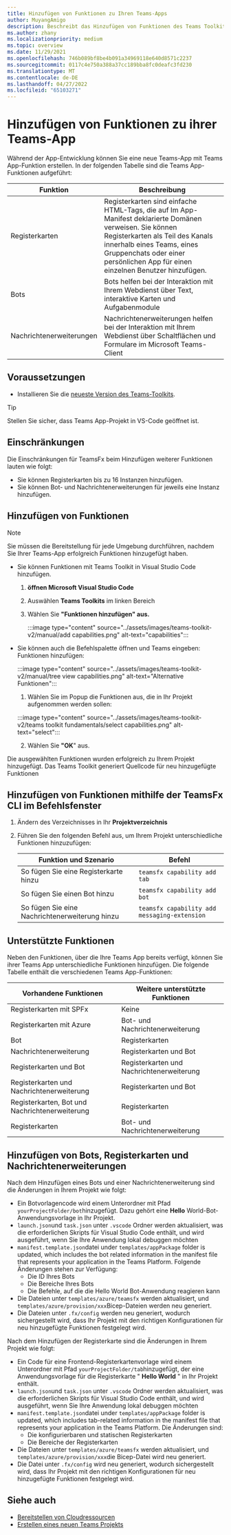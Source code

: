 ```yaml
---
title: Hinzufügen von Funktionen zu Ihren Teams-Apps
author: MuyangAmigo
description: Beschreibt das Hinzufügen von Funktionen des Teams Toolkits
ms.author: zhany
ms.localizationpriority: medium
ms.topic: overview
ms.date: 11/29/2021
ms.openlocfilehash: 746b089bf8be4b091a34969118e640d8571c2237
ms.sourcegitcommit: 0117c4e750a388a37cc189bba8fc0deafc3fd230
ms.translationtype: MT
ms.contentlocale: de-DE
ms.lasthandoff: 04/27/2022
ms.locfileid: "65103271"
---
```

# <a name="add-capabilities-to-your-teams-apps"></a>Hinzufügen von Funktionen zu ihrer Teams-App

Während der App-Entwicklung können Sie eine neue Teams-App mit Teams App-Funktion erstellen. In der folgenden Tabelle sind die Teams App-Funktionen aufgeführt:

|**Funktion**|**Beschreibung**|
|--------|-------------|
| Registerkarten |  Registerkarten sind einfache HTML-Tags, die auf Im App-Manifest deklarierte Domänen verweisen. Sie können Registerkarten als Teil des Kanals innerhalb eines Teams, eines Gruppenchats oder einer persönlichen App für einen einzelnen Benutzer hinzufügen.|
| Bots |  Bots helfen bei der Interaktion mit Ihrem Webdienst über Text, interaktive Karten und Aufgabenmodule|
| Nachrichtenerweiterungen | Nachrichtenerweiterungen helfen bei der Interaktion mit Ihrem Webdienst über Schaltflächen und Formulare im Microsoft Teams-Client|

## <a name="prerequisite"></a>Voraussetzungen

* Installieren Sie die [neueste Version des Teams-Toolkits](https://marketplace.visualstudio.com/items?itemName=TeamsDevApp.ms-teams-vscode-extension).

> [!TIP]
> Stellen Sie sicher, dass Teams App-Projekt in VS-Code geöffnet ist.

## <a name="limitations"></a>Einschränkungen

Die Einschränkungen für TeamsFx beim Hinzufügen weiterer Funktionen lauten wie folgt:

* Sie können Registerkarten bis zu 16 Instanzen hinzufügen.
* Sie können Bot- und Nachrichtenerweiterungen für jeweils eine Instanz hinzufügen.

## <a name="add-capabilities"></a>Hinzufügen von Funktionen

> [!Note]
> Sie müssen die Bereitstellung für jede Umgebung durchführen, nachdem Sie Ihrer Teams-App erfolgreich Funktionen hinzugefügt haben.
* Sie können Funktionen mit Teams Toolkit in Visual Studio Code hinzufügen.
    1. **öffnen Microsoft Visual Studio Code**
    1. Auswählen **Teams Toolkits** im linken Bereich
    1. Wählen Sie **"Funktionen hinzufügen" aus.**

        :::image type="content" source="../assets/images/teams-toolkit-v2/manual/add capabilities.png" alt-text="capabilities":::

*   Sie können auch die Befehlspalette öffnen und Teams eingeben: Funktionen hinzufügen:

    :::image type="content" source="../assets/images/teams-toolkit-v2/manual/tree view capabilities.png" alt-text="Alternative Funktionen":::


    1. Wählen Sie im Popup die Funktionen aus, die in Ihr Projekt aufgenommen werden sollen:

    :::image type="content" source="../assets/images/teams-toolkit-v2/teams toolkit fundamentals/select capabilities.png" alt-text="select":::

    2. Wählen Sie **"OK**" aus.

Die ausgewählten Funktionen wurden erfolgreich zu Ihrem Projekt hinzugefügt. Das Teams Toolkit generiert Quellcode für neu hinzugefügte Funktionen

## <a name="add-capabilities-using-teamsfx-cli-in-command-window"></a>Hinzufügen von Funktionen mithilfe der TeamsFx CLI im Befehlsfenster

1. Ändern des Verzeichnisses in Ihr **Projektverzeichnis**
1. Führen Sie den folgenden Befehl aus, um Ihrem Projekt unterschiedliche Funktionen hinzuzufügen:

   |Funktion und Szenario| Befehl|
   |-----------------------|----------|
   |So fügen Sie eine Registerkarte hinzu|`teamsfx capability add tab`|
   |So fügen Sie einen Bot hinzu|`teamsfx capability add bot`|
   |So fügen Sie eine Nachrichtenerweiterung hinzu|`teamsfx capability add messaging-extension`|

## <a name="supported-capabilities"></a>Unterstützte Funktionen

Neben den Funktionen, über die Ihre Teams App bereits verfügt, können Sie ihrer Teams App unterschiedliche Funktionen hinzufügen. Die folgende Tabelle enthält die verschiedenen Teams App-Funktionen:

|Vorhandene Funktionen|Weitere unterstützte Funktionen|
|--------------------|--------------------|
|Registerkarten mit SPFx|Keine|
|Registerkarten mit Azure|Bot- und Nachrichtenerweiterung|
|Bot|Registerkarten|
|Nachrichtenerweiterung|Registerkarten und Bot|
|Registerkarten und Bot|Registerkarten und Nachrichtenerweiterung|
|Registerkarten und Nachrichtenerweiterung|Registerkarten und Bot|
|Registerkarten, Bot und Nachrichtenerweiterung|Registerkarten|
|Registerkarten |Bot- und Nachrichtenerweiterung|

## <a name="add-bot-tab-and-message-extension"></a>Hinzufügen von Bots, Registerkarten und Nachrichtenerweiterungen

Nach dem Hinzufügen eines Bots und einer Nachrichtenerweiterung sind die Änderungen in Ihrem Projekt wie folgt:

* Ein Botvorlagencode wird einem Unterordner mit Pfad `yourProjectFolder/bot`hinzugefügt. Dazu gehört eine **Hello** World-Bot-Anwendungsvorlage in Ihr Projekt.
* `launch.json`und `task.json` unter `.vscode` Ordner werden aktualisiert, was die erforderlichen Skripts für Visual Studio Code enthält, und wird ausgeführt, wenn Sie Ihre Anwendung lokal debuggen möchten
* `manifest.template.json`datei under `templates/appPackage` folder is updated, which includes the bot related information in the manifest file that represents your application in the Teams Platform. Folgende Änderungen stehen zur Verfügung:
  * Die ID Ihres Bots
  * Die Bereiche Ihres Bots
  * Die Befehle, auf die die Hello World Bot-Anwendung reagieren kann
* Die Dateien unter `templates/azure/teamsfx` werden aktualisiert, und `templates/azure/provision/xxx`Bicep-Dateien werden neu generiert.
* Die Dateien unter `.fx/config` werden neu generiert, wodurch sichergestellt wird, dass Ihr Projekt mit den richtigen Konfigurationen für neu hinzugefügte Funktionen festgelegt wird.

Nach dem Hinzufügen der Registerkarte sind die Änderungen in Ihrem Projekt wie folgt:

* Ein Code für eine Frontend-Registerkartenvorlage wird einem Unterordner mit Pfad `yourProjectFolder/tab`hinzugefügt, der eine Anwendungsvorlage für die Registerkarte " **Hello World** " in Ihr Projekt enthält.
* `launch.json`und `task.json` unter `.vscode` Ordner werden aktualisiert, was die erforderlichen Skripts für Visual Studio Code enthält, und wird ausgeführt, wenn Sie Ihre Anwendung lokal debuggen möchten
* `manifest.template.json`datei under `templates/appPackage` folder is updated, which includes tab-related information in the manifest file that represents your application in the Teams Platform. Die Änderungen sind:
  * Die konfigurierbaren und statischen Registerkarten
  * Die Bereiche der Registerkarten
* Die Dateien unter `templates/azure/teamsfx` werden aktualisiert, und `templates/azure/provision/xxx`die Bicep-Datei wird neu generiert.
* Die Datei unter `.fx/config` wird neu generiert, wodurch sichergestellt wird, dass Ihr Projekt mit den richtigen Konfigurationen für neu hinzugefügte Funktionen festgelegt wird.


## <a name="see-also"></a>Siehe auch

* [Bereitstellen von Cloudressourcen](provision.md)
* [Erstellen eines neuen Teams Projekts](create-new-project.md)
